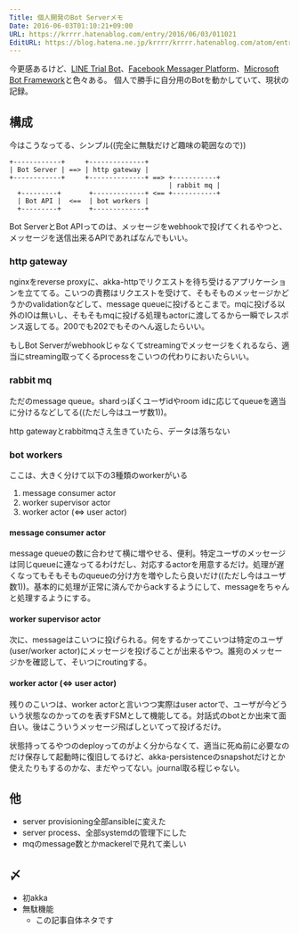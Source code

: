 ```yaml
---
Title: 個人開発のBot Serverメモ
Date: 2016-06-03T01:10:21+09:00
URL: https://krrrr.hatenablog.com/entry/2016/06/03/011021
EditURL: https://blog.hatena.ne.jp/krrrr/krrrr.hatenablog.com/atom/entry/6653812171399412330
---
```


今更感あるけど、[LINE Trial Bot](https://business.line.me/services/products/4/introduction)、[Facebook Messager Platform](https://developers.facebook.com/docs/messenger-platform)、[Microsoft Bot Framework](https://dev.botframework.com/)と色々ある。
個人で勝手に自分用のBotを動かしていて、現状の記録。

## 構成
今はこうなってる、シンプル((完全に無駄だけど趣味の範囲なので))

```
+------------+     +--------------+
| Bot Server | ==> | http gateway |
+------------+     +--------------+ ==> +-----------+
                                        | rabbit mq |
  +---------+       +-------------+ <== +-----------+
  | Bot API |  <==  | bot workers |
  +---------+       +-------------+
```

Bot ServerとBot APIってのは、メッセージをwebhookで投げてくれるやつと、メッセージを送信出来るAPIであればなんでもいい。

<!-- more -->
### http gateway
nginxをreverse proxyに、akka-httpでリクエストを待ち受けるアプリケーションを立ててる。こいつの責務はリクエストを受けて、そもそものメッセージかどうかのvalidationなどして、message queueに投げるとこまで。mqに投げる以外のIOは無いし、そもそもmqに投げる処理もactorに渡してるから一瞬でレスポンス返してる。200でも202でもそのへん返したらいい。

もしBot Serverがwebhookじゃなくてstreamingでメッセージをくれるなら、適当にstreaming取ってくるprocessをこいつの代わりにおいたらいい。

### rabbit mq
ただのmessage queue。shardっぽくユーザidやroom idに応じてqueueを適当に分けるなどしてる((ただし今はユーザ数1))。

http gatewayとrabbitmqさえ生きていたら、データは落ちない

### bot workers
ここは、大きく分けて以下の3種類のworkerがいる

1. message consumer actor
2. worker supervisor actor
3. worker actor (⇔ user actor)

#### message consumer actor
message queueの数に合わせて横に増やせる、便利。特定ユーザのメッセージは同じqueueに連なってるわけだし、対応するactorを用意するだけ。処理が遅くなってもそもそものqueueの分け方を増やしたら良いだけ((ただし今はユーザ数1))。基本的に処理が正常に済んでからackするようにして、messageをちゃんと処理するようにする。

#### worker supervisor actor
次に、messageはこいつに投げられる。何をするかってこいつは特定のユーザ(user/worker actor)にメッセージを投げることが出来るやつ。誰宛のメッセージかを確認して、そいつにroutingする。

#### worker actor (⇔ user actor)
残りのこいつは、worker actorと言いつつ実際はuser actorで、ユーザが今どういう状態なのかってのを表すFSMとして機能してる。対話式のbotとか出来て面白い。後はこういうメッセージ飛ばしといてって投げるだけ。

状態持ってるやつのdeployってのがよく分からなくて、適当に死ぬ前に必要なのだけ保存して起動時に復旧してるけど、akka-persistenceのsnapshotだけとか使えたりもするのかな、まだやってない。journal取る程じゃない。

## 他
- server provisioning全部ansibleに変えた
- server process、全部systemdの管理下にした
- mqのmessage数とかmackerelで見れて楽しい

## 〆
- 初akka
- 無駄機能
  - この記事自体ネタです
